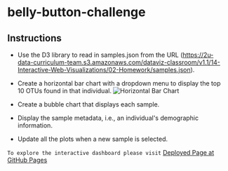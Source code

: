 # belly-button-challenge

## Instructions

* Use the D3 library to read in samples.json from the URL (https://2u-data-curriculum-team.s3.amazonaws.com/dataviz-classroom/v1.1/14-Interactive-Web-Visualizations/02-Homework/samples.json).

* Create a horizontal bar chart with a dropdown menu to display the top 10 OTUs found in that individual.
![Horizontal Bar Chart](images/hor_barChart.JPG)

* Create a bubble chart that displays each sample.

* Display the sample metadata, i.e., an individual's demographic information.

* Update all the plots when a new sample is selected.


`To explore the interactive dashboard please visit` [Deployed Page at GitHub Pages](https://crebello711.github.io/belly-button-challenge/)
